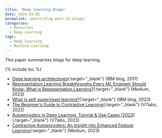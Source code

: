 ```yaml
---
title: 'Deep Learning Blogs'
date: 2024-03-02
permalink: /posts/blog-post-dl-blogs/
categories:
  - Resources
  - Deep Learning  
tags:
  - Deep Learning
  - Machine Learning  
---
```


This paper summarizes blogs for deep learning.

{% include toc %}

* [Deep learning architectures](https://developer.ibm.com/articles/cc-machine-learning-deep-learning-architectures/){:target="_blank"} (IBM blog, 2017)
* [Representation Learning Breakthroughs Every ML Engineer Should Know: What is Representation Learning?](https://medium.com/radix-ai-blog/representation-learning-breakthroughs-what-is-representation-learning-5dda2e2fed2e){:target="_blank"} (Medium, 2023)
* [What is self-supervised learning?](https://www.ibm.com/topics/self-supervised-learning){:target="_blank"} (IBM blog, 2023)
* [The Beginner’s Guide to Contrastive Learning](https://www.v7labs.com/blog/contrastive-learning-guide){:target="_blank"} (V7labs, 2022)
* [Autoencoders in Deep Learning: Tutorial & Use Cases [2023]](https://www.v7labs.com/blog/autoencoders-guide){:target="_blank"} (V7labs, 2023)
* [Contractive Autoencoders: An Insight into Enhanced Feature Learning](https://medium.com/aimonks/contractive-autoencoders-an-insight-into-enhanced-feature-learning-d3d3bd103d88){:target="_blank"} (Medium, 2023)